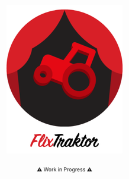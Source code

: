 <div align="center">
	<img height="400" src="media/app-logo.png" alt="FlixTraktor">
	<br>
	<br>
</div>

<p align="center">
⚠️ Work in Progress ⚠️
</p>
